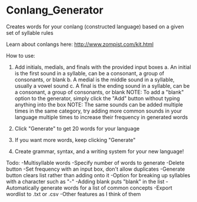 # Conlang_Generator
Creates words for your conlang (constructed language) based on a given set of syllable rules

Learn about conlangs here: http://www.zompist.com/kit.html

How to use:
1. Add initials, medials, and finals with the provided input boxes
  a. An initial is the first sound in a syllable, can be a consonant, a group of consonants, or blank
  b. A medial is the middle sound in a syllable, usually a vowel sound
  c. A final is the ending sound in a syllable, can be a consonant, a group of consonants, or blank
  NOTE: To add a "blank" option to the generator, simply click the "Add" button without typing anything into the box
  NOTE: The same sounds can be added multiple times in the same category, try adding more common sounds in your language multiple times to increase their frequency in generated words

2. Click "Generate" to get 20 words for your language

3. If you want more words, keep clicking "Generate"

4. Create grammar, syntax, and a writing system for your new language!

Todo:
  -Multisyllable words
  -Specify number of words to generate
  -Delete button
  -Set frequency with an input box, don't allow duplicates
  -Generate button clears list rather than adding onto it
  -Option for breaking up syllables with a character such as "-"
  -Adding blank puts "blank" in the list
  -Automatically generate words for a list of common concepts
  -Export wordlist to .txt or .csv
  -Other features as I think of them
  
